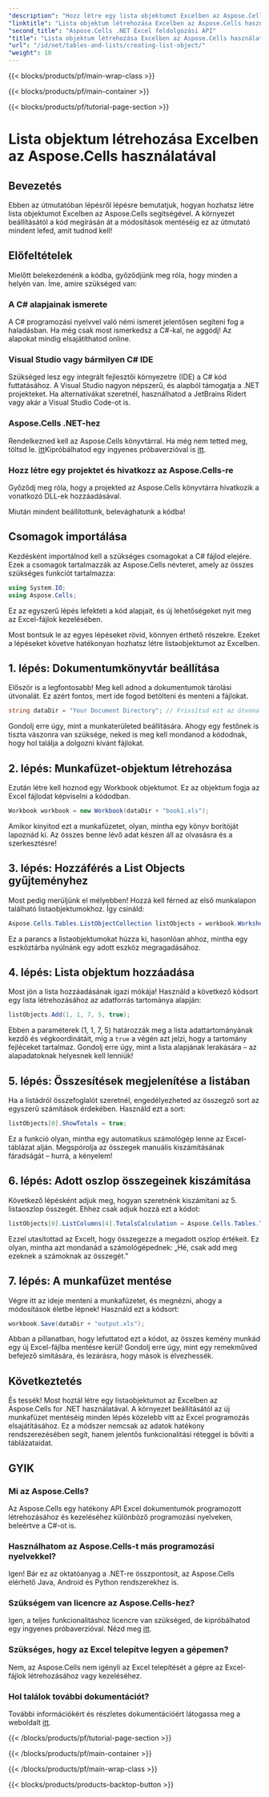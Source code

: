 ```yaml
---
"description": "Hozz létre egy lista objektumot Excelben az Aspose.Cells for .NET használatával ezzel a részletes útmutatóval. Sajátítsd el az egyszerű adatkezelést és számításokat."
"linktitle": "Lista objektum létrehozása Excelben az Aspose.Cells használatával"
"second_title": "Aspose.Cells .NET Excel feldolgozási API"
"title": "Lista objektum létrehozása Excelben az Aspose.Cells használatával"
"url": "/id/net/tables-and-lists/creating-list-object/"
"weight": 10
---
```


{{< blocks/products/pf/main-wrap-class >}}

{{< blocks/products/pf/main-container >}}

{{< blocks/products/pf/tutorial-page-section >}}

# Lista objektum létrehozása Excelben az Aspose.Cells használatával

## Bevezetés

Ebben az útmutatóban lépésről lépésre bemutatjuk, hogyan hozhatsz létre lista objektumot Excelben az Aspose.Cells segítségével. A környezet beállításától a kód megírásán át a módosítások mentéséig ez az útmutató mindent lefed, amit tudnod kell!

## Előfeltételek

Mielőtt belekezdenénk a kódba, győződjünk meg róla, hogy minden a helyén van. Íme, amire szükséged van:

### A C# alapjainak ismerete
A C# programozási nyelvvel való némi ismeret jelentősen segíteni fog a haladásban. Ha még csak most ismerkedsz a C#-kal, ne aggódj! Az alapokat mindig elsajátíthatod online.

### Visual Studio vagy bármilyen C# IDE
Szükséged lesz egy integrált fejlesztői környezetre (IDE) a C# kód futtatásához. A Visual Studio nagyon népszerű, és alapból támogatja a .NET projekteket. Ha alternatívákat szeretnél, használhatod a JetBrains Ridert vagy akár a Visual Studio Code-ot is.

### Aspose.Cells .NET-hez
Rendelkezned kell az Aspose.Cells könyvtárral. Ha még nem tetted meg, töltsd le. [itt](https://releases.aspose.com/cells/net/)Kipróbálhatod egy ingyenes próbaverzióval is [itt](https://releases.aspose.com/).

### Hozz létre egy projektet és hivatkozz az Aspose.Cells-re
Győződj meg róla, hogy a projekted az Aspose.Cells könyvtárra hivatkozik a vonatkozó DLL-ek hozzáadásával.

Miután mindent beállítottunk, belevághatunk a kódba!

## Csomagok importálása

Kezdésként importálnod kell a szükséges csomagokat a C# fájlod elejére. Ezek a csomagok tartalmazzák az Aspose.Cells névteret, amely az összes szükséges funkciót tartalmazza:

```csharp
using System.IO;
using Aspose.Cells;
```

Ez az egyszerű lépés lefekteti a kód alapjait, és új lehetőségeket nyit meg az Excel-fájlok kezelésében.

Most bontsuk le az egyes lépéseket rövid, könnyen érthető részekre. Ezeket a lépéseket követve hatékonyan hozhatsz létre listaobjektumot az Excelben.

## 1. lépés: Dokumentumkönyvtár beállítása

Először is a legfontosabb! Meg kell adnod a dokumentumok tárolási útvonalát. Ez azért fontos, mert ide fogod betölteni és menteni a fájlokat. 

```csharp
string dataDir = "Your Document Directory"; // Frissítsd ezt az útvonalat!
```

Gondolj erre úgy, mint a munkaterületed beállítására. Ahogy egy festőnek is tiszta vászonra van szüksége, neked is meg kell mondanod a kódodnak, hogy hol találja a dolgozni kívánt fájlokat.

## 2. lépés: Munkafüzet-objektum létrehozása

Ezután létre kell hoznod egy Workbook objektumot. Ez az objektum fogja az Excel fájlodat képviselni a kódodban. 

```csharp
Workbook workbook = new Workbook(dataDir + "book1.xls");
```

Amikor kinyitod ezt a munkafüzetet, olyan, mintha egy könyv borítóját lapoznád ki. Az összes benne lévő adat készen áll az olvasásra és a szerkesztésre!

## 3. lépés: Hozzáférés a List Objects gyűjteményhez

Most pedig merüljünk el mélyebben! Hozzá kell férned az első munkalapon található listaobjektumokhoz. Így csináld:

```csharp
Aspose.Cells.Tables.ListObjectCollection listObjects = workbook.Worksheets[0].ListObjects;
```

Ez a parancs a listaobjektumokat húzza ki, hasonlóan ahhoz, mintha egy eszköztárba nyúlnánk egy adott eszköz megragadásához. 

## 4. lépés: Lista objektum hozzáadása

Most jön a lista hozzáadásának igazi mókája! Használd a következő kódsort egy lista létrehozásához az adatforrás tartománya alapján:

```csharp
listObjects.Add(1, 1, 7, 5, true);
```

Ebben a paraméterek (1, 1, 7, 5) határozzák meg a lista adattartományának kezdő és végkoordinátáit, míg a `true` a végén azt jelzi, hogy a tartomány fejléceket tartalmaz. Gondolj erre úgy, mint a lista alapjának lerakására – az alapadatoknak helyesnek kell lenniük!

## 5. lépés: Összesítések megjelenítése a listában

Ha a listádról összefoglalót szeretnél, engedélyezheted az összegző sort az egyszerű számítások érdekében. Használd ezt a sort:

```csharp
listObjects[0].ShowTotals = true;
```

Ez a funkció olyan, mintha egy automatikus számológép lenne az Excel-táblázat alján. Megspórolja az összegek manuális kiszámításának fáradságát – hurrá, a kényelem!

## 6. lépés: Adott oszlop összegeinek kiszámítása

Következő lépésként adjuk meg, hogyan szeretnénk kiszámítani az 5. listaoszlop összegét. Ehhez csak adjuk hozzá ezt a kódot:

```csharp
listObjects[0].ListColumns[4].TotalsCalculation = Aspose.Cells.Tables.TotalsCalculation.Sum; 
```

Ezzel utasítottad az Excelt, hogy összegezze a megadott oszlop értékeit. Ez olyan, mintha azt mondanád a számológépednek: „Hé, csak add meg ezeknek a számoknak az összegét.”

## 7. lépés: A munkafüzet mentése

Végre itt az ideje menteni a munkafüzetet, és megnézni, ahogy a módosítások életbe lépnek! Használd ezt a kódsort:

```csharp
workbook.Save(dataDir + "output.xls");
```

Abban a pillanatban, hogy lefuttatod ezt a kódot, az összes kemény munkád egy új Excel-fájlba mentésre kerül! Gondolj erre úgy, mint egy remekműved befejező simítására, és lezárásra, hogy mások is élvezhessék.

## Következtetés

És tessék! Most hoztál létre egy listaobjektumot az Excelben az Aspose.Cells for .NET használatával. A környezet beállításától az új munkafüzet mentéséig minden lépés közelebb vitt az Excel programozás elsajátításához. Ez a módszer nemcsak az adatok hatékony rendszerezésében segít, hanem jelentős funkcionalitási réteggel is bővíti a táblázataidat.

## GYIK

### Mi az Aspose.Cells?  
Az Aspose.Cells egy hatékony API Excel dokumentumok programozott létrehozásához és kezeléséhez különböző programozási nyelveken, beleértve a C#-ot is.

### Használhatom az Aspose.Cells-t más programozási nyelvekkel?  
Igen! Bár ez az oktatóanyag a .NET-re összpontosít, az Aspose.Cells elérhető Java, Android és Python rendszerekhez is.

### Szükségem van licencre az Aspose.Cells-hez?  
Igen, a teljes funkcionalitáshoz licencre van szükséged, de kipróbálhatod egy ingyenes próbaverzióval. Nézd meg [itt](https://releases.aspose.com/).

### Szükséges, hogy az Excel telepítve legyen a gépemen?  
Nem, az Aspose.Cells nem igényli az Excel telepítését a gépre az Excel-fájlok létrehozásához vagy kezeléséhez.

### Hol találok további dokumentációt?  
További információkért és részletes dokumentációért látogassa meg a weboldalt [itt](https://reference.aspose.com/cells/net/).

{{< /blocks/products/pf/tutorial-page-section >}}

{{< /blocks/products/pf/main-container >}}

{{< /blocks/products/pf/main-wrap-class >}}

{{< blocks/products/products-backtop-button >}}